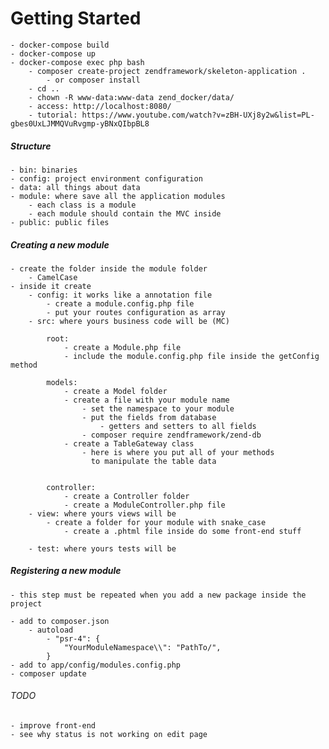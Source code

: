# Getting Started

    - docker-compose build
    - docker-compose up
    - docker-compose exec php bash
        - composer create-project zendframework/skeleton-application .
            - or composer install
        - cd ..
        - chown -R www-data:www-data zend_docker/data/
        - access: http://localhost:8080/
        - tutorial: https://www.youtube.com/watch?v=zBH-UXj8y2w&list=PL-gbes0UxLJMMQVuRvgmp-yBNxQIbpBL8
##### Structure

    - bin: binaries
    - config: project environment configuration
    - data: all things about data
    - module: where save all the application modules
        - each class is a module
        - each module should contain the MVC inside
    - public: public files

##### Creating a new module
    
    - create the folder inside the module folder
        - CamelCase
    - inside it create
        - config: it works like a annotation file
            - create a module.config.php file
            - put your routes configuration as array
        - src: where yours business code will be (MC)

            root:
                - create a Module.php file
                - include the module.config.php file inside the getConfig method
            
            models:
                - create a Model folder
                - create a file with your module name
                    - set the namespace to your module
                    - put the fields from database
                        - getters and setters to all fields
                    - composer require zendframework/zend-db
                - create a TableGateway class
                    - here is where you put all of your methods
                      to manipulate the table data
                

            controller:
                - create a Controller folder
                - create a ModuleController.php file
        - view: where yours views will be
            - create a folder for your module with snake_case
                - create a .phtml file inside do some front-end stuff

        - test: where yours tests will be

##### Registering a new module

    - this step must be repeated when you add a new package inside the project

    - add to composer.json
        - autoload
            - "psr-4": {
                "YourModuleNamespace\\": "PathTo/",
            }
    - add to app/config/modules.config.php
    - composer update

###### TODO

    - improve front-end
    - see why status is not working on edit page